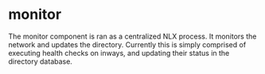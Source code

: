 # monitor

The monitor component is ran as a centralized NLX process. It monitors the network and updates the directory. Currently this is simply comprised of executing health checks on inways, and updating their status in the directory database.
